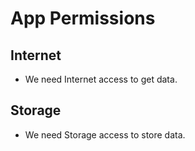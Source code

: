# App Permissions
## Internet
- We need Internet access to get data. 
## Storage
- We need Storage access to store data.
